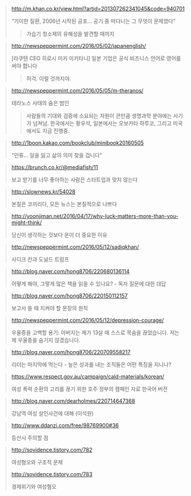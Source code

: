 > <http://m.khan.co.kr/view.html?artid=201307262341045&code=940701>
>
> “기이한 질환, 2006년 시작된 공포… 공기 중 떠다니는 그 무엇이 문제였다”
>
> > 가습기 청소제의 유해성을 발견할 때까지 

> <http://newspeppermint.com/2016/05/02/japanenglish/>
>
> [라쿠텐 CEO 히로시 미키 미키타니] 일본 기업은 공식 비즈니스 언어로 영어를 써야 합니다
>
> > 허걱. 이럴 것까지야.

> <http://newspeppermint.com/2016/05/05/m-theranos/>
>
> 테라노스 사태의 숨은 범인
>
> > 사람들의 기대와 검증에 소요되는 자원이 큰만큼 생명과학 분야에는 사기가 넘쳐남. 한국에서는 황우석, 일본에서는 오보카타 하루코, 그리고 미국에서도 지금 진행중.

> <http://1boon.kakao.com/bookclub/minibook20160505>
>
> "인류... 일을 잃고 삶의 의미 찾을 겁니다"

> <https://brunch.co.kr/@mediafish/11>
>
> 보고 받기를 너무 좋아하는 사람은 스타트업과 맞지 않는다

> <http://slownews.kr/54028>
>
> 본질은 코끼리다, 모든 뉴스는 본질적으로 나쁘다

> <http://yoonjiman.net/2016/04/17/why-luck-matters-more-than-you-might-think/>
>
> 당신이 생각하는 것보다 운이 더 중요한 이유

> <http://newspeppermint.com/2016/05/12/sadiqkhan/>
>
> 사디크 칸과 도널드 트럼프

> <http://blog.naver.com/hong8706/220680136114>
>
> 어떻게 해야, 그렇게 많은 책을 읽을 수 있나요? - 독자 질문에 대한 대답

> <http://blog.naver.com/hong8706/220150112157>
>
> 보고서 쓸 때 지켜야 할 문장의 원칙

> <http://newspeppermint.com/2016/05/12/depression-courage/>
>
> 우울증을 고백할 용기: 아버지는 제가 13살 때 스스로 목숨을 끊었습니다. 저는 제 우울증을 숨기지 않겠습니다.

> <http://blog.naver.com/hong8706/220709558217>
>
> 리더는 마지막에 먹는다 - 높은 성과를 내는 조직들은 어떤 특징을 지니나?

> <https://www.respect.gov.au/campaign/cald-materials/korean/>
>
> 여성 폭력 순환의 고리를 끊기 위한 호주 정부의 캠페인 자료 한국어 버전

> <http://blog.naver.com/dearholmes/220714647368>
>
> 강남역 여성 살인사건에 대해 (이석원)

> <http://www.ddanzi.com/free/98769900#36>
>
> 등산시 주의할 점

> <http://sovidence.tistory.com/782>
>
> 여성혐오와 구조적 문제
>
> <http://sovidence.tistory.com/783>
>
> 경제위기와 여성혐오 